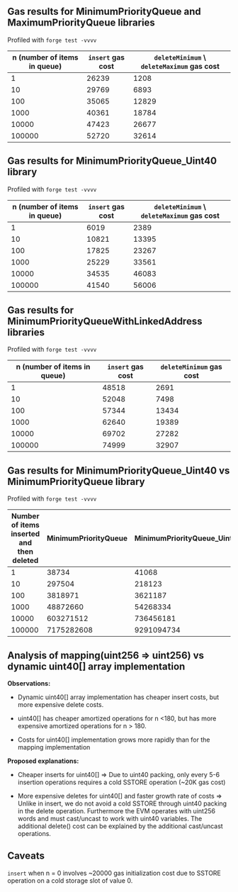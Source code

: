 ## Gas results for MinimumPriorityQueue and MaximumPriorityQueue libraries

Profiled with `forge test -vvvv`

| n (number of items in queue) | `insert` gas cost | `deleteMinimum`  \  `deleteMaximum` gas cost |
|------------------------------|-------------------|----------------------------------------------|
| 1                            | 26239             | 1208                                         |
| 10                           | 29769             | 6893                                         |
| 100                          | 35065             | 12829                                        |
| 1000                         | 40361             | 18784                                        |
| 10000                        | 47423             | 26677                                        |
| 100000                       | 52720             | 32614                                        |

## Gas results for MinimumPriorityQueue_Uint40 library

Profiled with `forge test -vvvv`

| n (number of items in queue) | `insert` gas cost | `deleteMinimum`  \  `deleteMaximum` gas cost |
|------------------------------|-------------------|----------------------------------------------|
| 1                            | 6019              | 2389                                         |
| 10                           | 10821             | 13395                                        |
| 100                          | 17825             | 23267                                        |
| 1000                         | 25229             | 33561                                        |
| 10000                        | 34535             | 46083                                        |
| 100000                       | 41540             | 56006                                        |

## Gas results for MinimumPriorityQueueWithLinkedAddress libraries

Profiled with `forge test -vvvv`

| n (number of items in queue) | `insert` gas cost | `deleteMinimum` gas cost |
|------------------------------|-------------------|--------------------------|
| 1                            | 48518             | 2691                     |
| 10                           | 52048             | 7498                     |
| 100                          | 57344             | 13434                    |
| 1000                         | 62640             | 19389                    |
| 10000                        | 69702             | 27282                    |
| 100000                       | 74999             | 32907                    |

## Gas results for MinimumPriorityQueue_Uint40 vs MinimumPriorityQueue library

Profiled with `forge test -vvvv`

| Number of items inserted and then deleted | MinimumPriorityQueue | MinimumPriorityQueue_Uint40 |
|-------------------------------------------|----------------------|-----------------------------|
| 1                                         | 38734                | 41068                       |
| 10                                        | 297504               | 218123                      |
| 100                                       | 3818971              | 3621187                     |
| 1000                                      | 48872660             | 54268334                    |
| 10000                                     | 603271512            | 736456181                   |
| 100000                                    | 7175282608           | 9291094734                  |


## Analysis of mapping(uint256 => uint256) vs dynamic uint40[] array implementation

**Observations:**

- Dynamic uint40[] array implementation has cheaper insert costs, but more expensive delete costs. 

- uint40[] has cheaper amortized operations for n <180, but has more expensive amortized operations for n > 180.

- Costs for uint40[] implementation grows more rapidly than for the mapping implementation


**Proposed explanations:**

- Cheaper inserts for uint40[] => Due to uint40 packing, only every 5-6 insertion operations requires a cold SSTORE operation (~20K gas cost)

- More expensive deletes for uint40[] and faster growth rate of costs => Unlike in insert, we do not avoid a cold SSTORE through uint40 packing in the delete operation. Furthermore the EVM operates with uint256 words and must cast/uncast to work with uint40 variables. The additional delete() cost can be explained by the additional cast/uncast operations.

## Caveats

`insert` when n = 0 involves ~20000 gas initialization cost due to SSTORE operation on a cold storage slot of value 0.